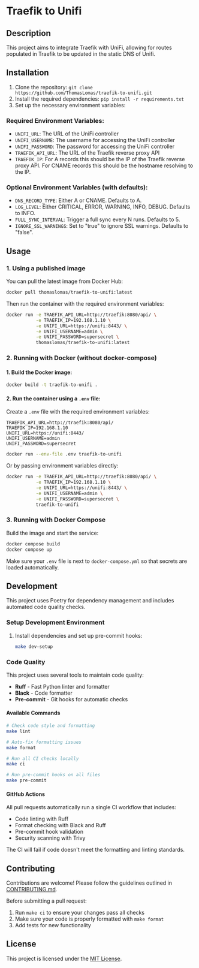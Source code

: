 # Traefik to Unifi

## Description

This project aims to integrate Traefik with UniFi, allowing for routes populated in Traefik to be updated in the static DNS of Unifi.

## Installation

1. Clone the repository: `git clone https://github.com/ThomasLomas/traefik-to-unifi.git`
2. Install the required dependencies: `pip install -r requirements.txt`
3. Set up the necessary environment variables:

### Required Environment Variables:

- `UNIFI_URL`: The URL of the UniFi controller
- `UNIFI_USERNAME`: The username for accessing the UniFi controller
- `UNIFI_PASSWORD`: The password for accessing the UniFi controller
- `TRAEFIK_API_URL`: The URL of the Traefik reverse proxy API
- `TRAEFIK_IP`: For A records this should be the IP of the Traefik reverse proxy API. For CNAME records this should be the hostname resolving to the IP.

### Optional Environment Variables (with defaults):

- `DNS_RECORD_TYPE`: Either A or CNAME. Defaults to A.
- `LOG_LEVEL`: Either CRITICAL, ERROR, WARNING, INFO, DEBUG. Defaults to INFO.
- `FULL_SYNC_INTERVAL`: Trigger a full sync every N runs. Defaults to 5.
- `IGNORE_SSL_WARNINGS`: Set to "true" to ignore SSL warnings. Defaults to "false".

## Usage

### 1. Using a published image

You can pull the latest image from Docker Hub:

```bash
docker pull thomaslomas/traefik-to-unifi:latest
```

Then run the container with the required environment variables:

```bash
docker run -e TRAEFIK_API_URL=http://traefik:8080/api/ \
           -e TRAEFIK_IP=192.168.1.10 \
           -e UNIFI_URL=https://unifi:8443/ \
           -e UNIFI_USERNAME=admin \
           -e UNIFI_PASSWORD=supersecret \
           thomaslomas/traefik-to-unifi:latest
```

### 2. Running with Docker (without docker-compose)

#### 1. Build the Docker image:

```bash
docker build -t traefik-to-unifi .
```

#### 2. Run the container using a `.env` file:

Create a `.env` file with the required environment variables:

```.env
TRAEFIK_API_URL=http://traefik:8080/api/
TRAEFIK_IP=192.168.1.10
UNIFI_URL=https://unifi:8443/
UNIFI_USERNAME=admin
UNIFI_PASSWORD=supersecret
```

```bash
docker run --env-file .env traefik-to-unifi
```

Or by passing environment variables directly:

```bash
docker run -e TRAEFIK_API_URL=http://traefik:8080/api/ \
           -e TRAEFIK_IP=192.168.1.10 \
           -e UNIFI_URL=https://unifi:8443/ \
           -e UNIFI_USERNAME=admin \
           -e UNIFI_PASSWORD=supersecret \
           traefik-to-unifi
```

### 3. Running with Docker Compose

Build the image and start the service:

```bash
docker compose build
docker compose up
```

Make sure your `.env` file is next to `docker-compose.yml` so that secrets are loaded automatically.

## Development

This project uses Poetry for dependency management and includes automated code quality checks.

### Setup Development Environment

1. Install dependencies and set up pre-commit hooks:
   ```bash
   make dev-setup
   ```

### Code Quality

This project uses several tools to maintain code quality:

- **Ruff** - Fast Python linter and formatter
- **Black** - Code formatter
- **Pre-commit** - Git hooks for automatic checks

#### Available Commands

```bash
# Check code style and formatting
make lint

# Auto-fix formatting issues
make format

# Run all CI checks locally
make ci

# Run pre-commit hooks on all files
make pre-commit
```

#### GitHub Actions

All pull requests automatically run a single CI workflow that includes:

- Code linting with Ruff
- Format checking with Black and Ruff
- Pre-commit hook validation
- Security scanning with Trivy

The CI will fail if code doesn't meet the formatting and linting standards.

## Contributing

Contributions are welcome! Please follow the guidelines outlined in [CONTRIBUTING.md](./CONTRIBUTING.md).

Before submitting a pull request:

1. Run `make ci` to ensure your changes pass all checks
2. Make sure your code is properly formatted with `make format`
3. Add tests for new functionality

## License

This project is licensed under the [MIT License](./LICENSE).
